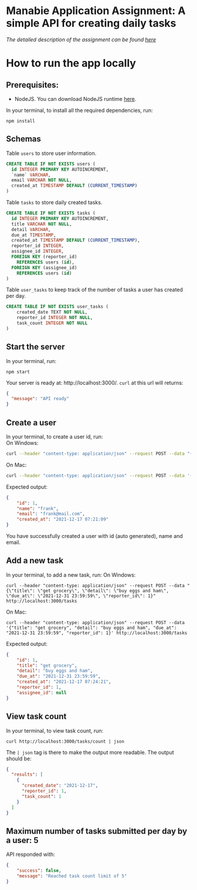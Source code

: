 # Manabie Application Assignment: A simple API for creating daily tasks
_The detailed description of the assignment can be found [here](https://github.com/manabie-com/togo)_
# How to run the app locally
## Prerequisites:
- NodeJS. You can download NodeJS runtime [here](https://nodejs.org/en/).

In your terminal, to install all the required dependencies, run:
```console
npm install
```
## Schemas
Table `users` to store user information.
```sql
CREATE TABLE IF NOT EXISTS users (
  id INTEGER PRIMARY KEY AUTOINCREMENT,
  `name` VARCHAR,
  email VARCHAR NOT NULL,
  created_at TIMESTAMP DEFAULT (CURRENT_TIMESTAMP)
)
```
Table `tasks` to store daily created tasks.
```sql
CREATE TABLE IF NOT EXISTS tasks (
  id INTEGER PRIMARY KEY AUTOINCREMENT,
  title VARCHAR NOT NULL,
  detail VARCHAR,
  due_at TIMESTAMP,
  created_at TIMESTAMP DEFAULT (CURRENT_TIMESTAMP),
  reporter_id INTEGER,
  assignee_id INTEGER,
  FOREIGN KEY (reporter_id)
    REFERENCES users (id),
  FOREIGN KEY (assignee_id)
    REFERENCES users (id)
)
```
Table `user_tasks` to keep track of the number of tasks a user has created per day.
```sql
CREATE TABLE IF NOT EXISTS user_tasks (
    created_date TEXT NOT NULL,
    reporter_id INTEGER NOT NULL,
    task_count INTEGER NOT NULL
)
```
## Start the server
In your terminal, run:
```
npm start
```
Your server is ready at: http://localhost:3000/. `curl` at this url will returns:
```json
{
  "message": "API ready"
}
```
## Create a user
In your terminal, to create a user id, run:\
On Windows:
```bash
curl --header "content-type: application/json" --request POST --data "{\"name\": \"frank\", \"email\": \"frank@mail.com\"}" http://localhost:3000/users
```
On Mac:
```bash
curl --header "content-type: application/json" --request POST --data '{"name": "frank", "email": "frank@mail.com"}' http://localhost:3000/users
```
Expected output:
```json
{
    "id": 1,
    "name": "frank",
    "email": "frank@mail.com",
    "created_at": "2021-12-17 07:21:09"
}
```
You have successfully created a user with id (auto generated), name and email.
## Add a new task
In your terminal, to add a new task, run:
On Windows:
```console
curl --header "content-type: application/json" --request POST --data "{\"title\": \"get grocery\", \"detail\": \"buy eggs and ham\", \"due_at\": \"2021-12-31 23:59:59\", \"reporter_id\": 1}" http://localhost:3000/tasks
```
On Mac:
```console
curl --header "content-type: application/json" --request POST --data '{"title": "get grocery", "detail": "buy eggs and ham", "due_at": "2021-12-31 23:59:59", "reporter_id": 1}' http://localhost:3000/tasks
```
Expected output:
```json
{
    "id": 1,
    "title": "get grocery",
    "detail": "buy eggs and ham",
    "due_at": "2021-12-31 23:59:59",
    "created_at": "2021-12-17 07:24:21",
    "reporter_id": 1,
    "assignee_id": null
}
```
## View task count
In your terminal, to view task count, run:
```console
curl http://localhost:3000/tasks/count | json
```
The `| json` tag is there to make the output more readable. The output should be:
```json
{
  "results": [
    {
      "created_date": "2021-12-17",
      "reporter_id": 1,
      "task_count": 1
    }
  ]
}
```
## Maximum number of tasks submitted per day by a user: 5
API responded with:
```json
{
    "success": false,
    "message": "Reached task count limit of 5"
}
```
